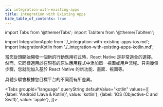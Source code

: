 ```yaml
---
id: integration-with-existing-apps
title: Integration with Existing Apps
hide_table_of_contents: true
---
```


import Tabs from '@theme/Tabs'; import TabItem from '@theme/TabItem';

import IntegrationApple from './\_integration-with-existing-apps-ios.md'; import
IntegrationKotlin from './\_integration-with-existing-apps-kotlin.md';

當您從頭開始開發一個新的行動應用程式時，React Native 是非常適合的選擇。然而，它同樣適用於在現有的原生應用程式中添加單一視圖或用戶流程。只需幾個步驟，您就能加入基於 React Native 的新功能、畫面、視圖等。

具體步驟會根據您目標平台的不同而有所差異。

<Tabs groupId="language" queryString defaultValue="kotlin" values={[ {label: 'Android (Java & Kotlin)', value: 'kotlin'}, {label: 'iOS (Objective-C and Swift)', value: 'apple'}, ]}>

<TabItem value="kotlin">

<IntegrationKotlin />

</TabItem>
<TabItem value="apple">

<IntegrationApple />

</TabItem>
</Tabs>